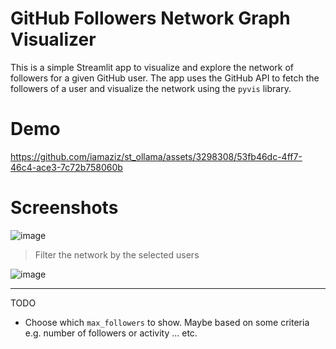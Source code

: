 # GitHub Followers Network Graph Visualizer

This is a simple Streamlit app to visualize and explore the network of followers for a given GitHub user.
The app uses the GitHub API to fetch the followers of a user and visualize the network using the `pyvis` library.


# Demo

https://github.com/iamaziz/st_ollama/assets/3298308/53fb46dc-4ff7-46c4-ace3-7c72b758060b

# Screenshots

![image](https://github.com/iamaziz/st_ollama/assets/3298308/d2f4c810-bdb2-4912-a481-ffad8e0c845f)


> Filter the network by the selected users

![image](https://github.com/iamaziz/st_ollama/assets/3298308/295f69d4-e51a-401a-a90e-ab0a62fb6994)


<hr>

TODO

- Choose which `max_followers` to show. Maybe based on some criteria e.g. number of followers or activity ... etc.
